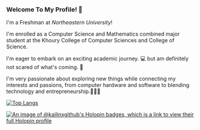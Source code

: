 ### Welcome To My Profile! 👋
I'm a Freshman at _Northeastern University_!

I'm enrolled as a Computer Science and Mathematics combined major student at the Khoury College of Computer Sciences and College of Science.

I'm eager to embark on an exciting academic journey. 💻
but am definitely not scared of what's coming. 🚀

I'm very passionate about exploring new things while connecting my interests and passions, from computer hardware and software to blending technology and entrepreneurship.🌟👨‍💼

[![Top Langs](https://github-readme-stats.vercel.app/api/top-langs/?username=kailinxGitHub&layout=donut)](https://github.com/anuraghazra/github-readme-stats)

[![An image of @kailinxgithub's Holopin badges, which is a link to view their full Holopin profile](https://holopin.me/kailinxgithub)](https://holopin.io/@kailinxgithub)
